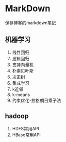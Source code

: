 # MarkDown
保存博客的markdown笔记

## 机器学习
1. 线性回归
2. 逻辑回归
3. 支持向量机
4. 朴素贝叶斯
5. 决策树
6. 集成学习
7. k近邻
8. k-means
9. 约束优化-拉格朗日乘子法

## hadoop
1. HDFS常用API
2. HBase常用API
